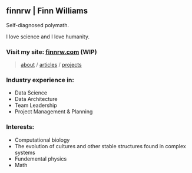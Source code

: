 ## finnrw | Finn Williams

Self-diagnosed polymath.

I love science and I love humanity.

### Visit my site: [finnrw.com](https://www.finnrw.com/) (WIP)

> [about](https://www.finnrw.com/about)
> / [articles](https://www.finnrw.com/articles)
> / [projects](https://www.finnrw.com/projects)

### Industry experience in:
* Data Science
* Data Architecture
* Team Leadership
* Project Management & Planning

### Interests:
* Computational biology
* The evolution of cultures and other stable structures found in complex systems
* Fundemental physics
* Math 
